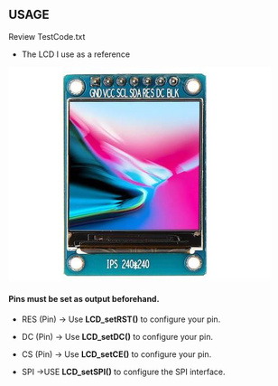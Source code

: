 ## USAGE

Review TestCode.txt

- The LCD I use as a reference

![alt text](https://github.com/turgayhopal/STM32-ST7789-Library/blob/main/13-inc-ips-tft-lcd-240240-renkli-hd-lcd-ekran-st7789-surucu-modulu-tft-lcd-display-sincerepromise-42178-15-B.jpg?raw=true)


#### Pins must be set as output beforehand.

- RES (Pin) ->  Use **LCD_setRST()** to configure your pin.
- DC (Pin) ->  Use **LCD_setDC()** to configure your pin.
- CS (Pin) ->  Use **LCD_setCE()** to configure your pin.

- SPI ->USE **LCD_setSPI()** to configure the SPI interface.


